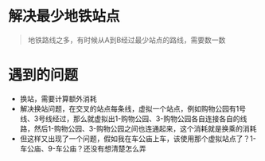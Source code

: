 # 解决最少地铁站点
> 地铁路线之多，有时候从A到B经过最少站点的路线，需要数一数

# 遇到的问题
- 换站，需要计算额外消耗
- 解决换站问题，在交叉的站点每条线，虚拟一个站点，例如购物公园有1号线、3号线经过，那么就虚拟出1-购物公园、3-购物公园各自连接各自的线路，然后1-购物公园、3-购物公园之间也连通起来，这个消耗就是换乘的消耗
- 但这样又出现了一个问题，假如我在车公庙上车，该使用那个虚拟站点了？1-车公庙、9-车公庙？还没有想清楚怎么弄
